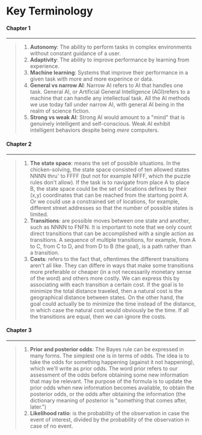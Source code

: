 
# Key Terminology

#### Chapter 1
---------------

> 1. **Autonomy**: The ability to perform tasks in complex environments without constant guidance of a user.
> 2. **Adaptivity**: The ability to improve performance by learning from experience.
> 3. **Machine learning**: Systems that improve their performance in a given task with more and more experince or data.
> 4. **General vs narrow AI**: Narrow AI refers to AI that handles one task. General AI, or Artificial General Intelligence (AGI)refers to a machine that can handle any intellectual task. All the AI methods we use today fall under narrow AI, with general AI being in the realm of science fiction.
> 5. **Strong vs weak AI**: Strong AI would amount to a "mind" that is genuinely intelligent and self-conscious. Weak AI exhibit intelligent behaviors despite being *mere* computers.

#### Chapter 2
---------------

> 1. **The state space**: means the set of possible situations. In the chicken-solving, the state space consisted of ten allowed states NNNN thru' to FFFF (but not for example NFFF, which the puzzle rules don't allow). If the task is to navigate from place A to place B, the state space could be the set of locations defines by their (x,y) coordinates that can be reached from the startong point A. Or we could use a constrained set of locations, for example, different street addresses so that the number of possible states is limited.
> 2. **Transitions**: are possible moves between one state and another, such as NNNN to FNFN. It is important to note that we only count direct transitions that can be accomplished with a single action as transitions. A sequence of multiple transitions, for example, from A to C, from C to D, and from D to B (the goal), is a path rather than a transition.
> 3. **Costs**: refers to the fact that, oftentimes the different transitions aren't all like. They can differe in ways that make some transitions more preferable or cheaper (in a not necessarily monetary sense of the word) and others more costly. We can express this by associating with each transition a certain cost. If the goal is to minimize the total distance traveled, then a natural cost is the geographical distance between states. On the other hand, the goal could actually be to minimize the time instead of the distance, in which case the natural cost would obviously be the time. If all the transitions are equal, then we can ignore the costs.

#### Chapter 3
---------------

> 1. **Prior and posterior odds**: The Bayes rule can be expressed in many forms. The simplest one is in terms of odds. The idea is to take the odds for something happening (against it not happening), which we'll write as prior odds. The word prior refers to our assessment of the odds before obtaining some new information that may be relevant. The purpose of the formula is to update the prior odds when new information becomes available, to obtain the posterior odds, or the odds after obtaining the information (the dictionary meaning of posterior is "something that comes after, later.")
> 2. **Likelihood ratio**: is the probability of the observation in case the event of interest, divided by the probability of the observation in case of no event.